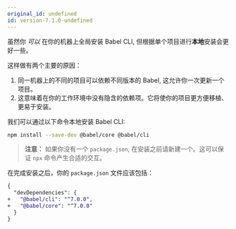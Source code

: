 ```yaml
---
original_id: undefined
id: version-7.1.0-undefined
---
```

虽然你 _可以_ 在你的机器上全局安装 Babel CLI, 但根据单个项目进行**本地**安装会更好一些。

这样做有两个主要的原因：

1. 同一机器上的不同的项目可以依赖不同版本的 Babel, 这允许你一次更新一个项目。
2. 这意味着在你的工作环境中没有隐含的依赖项。它将使你的项目更方便移植、更易于安装。

我们可以通过以下命令本地安装 Babel CLI:

```sh
npm install --save-dev @babel/core @babel/cli
```

<blockquote class="babel-callout babel-callout-info">
  <p>
    <strong>注意：</strong> 如果你没有一个 <code>package.json</code>,
    在安装之前请新建一个。这可以保证
    <code>npx</code> 命令产生合适的交互。
  </p>
</blockquote>

在完成安装之后，你的 `package.json` 文件应该包括：

```diff
{
  "devDependencies": {
+   "@babel/cli": "^7.0.0",
+   "@babel/core": "^7.0.0"
  }
}
```
